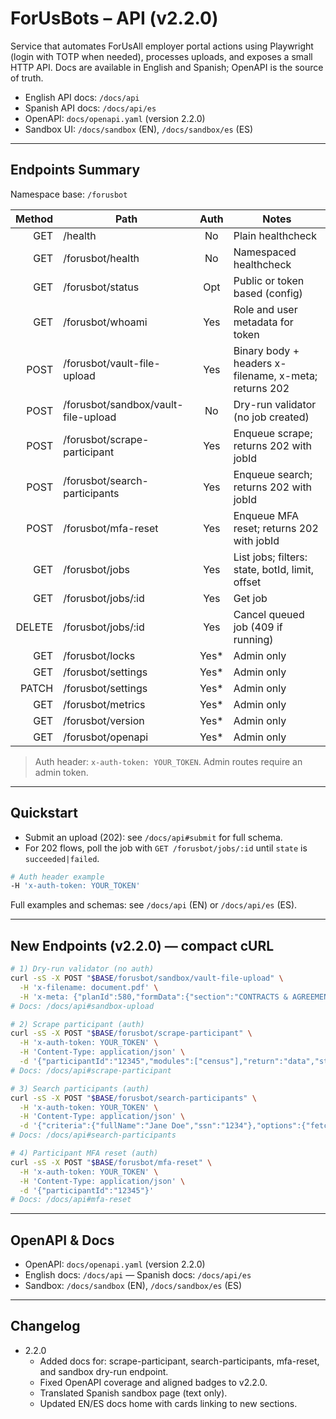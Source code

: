 # ForUsBots – API (v2.2.0)

Service that automates ForUsAll employer portal actions using Playwright (login with TOTP when needed), processes uploads, and exposes a small HTTP API. Docs are available in English and Spanish; OpenAPI is the source of truth.

- English API docs: `/docs/api`
- Spanish API docs: `/docs/api/es`
- OpenAPI: `docs/openapi.yaml` (version 2.2.0)
- Sandbox UI: `/docs/sandbox` (EN), `/docs/sandbox/es` (ES)

---

## Endpoints Summary

Namespace base: `/forusbot`

| Method | Path                                | Auth  | Notes                                                 |
| -----: | ----------------------------------- | :---: | ----------------------------------------------------- |
|    GET | /health                             |  No   | Plain healthcheck                                     |
|    GET | /forusbot/health                    |  No   | Namespaced healthcheck                                |
|    GET | /forusbot/status                    |  Opt  | Public or token based (config)                        |
|    GET | /forusbot/whoami                    |  Yes  | Role and user metadata for token                      |
|   POST | /forusbot/vault-file-upload         |  Yes  | Binary body + headers x-filename, x-meta; returns 202 |
|   POST | /forusbot/sandbox/vault-file-upload |  No   | Dry-run validator (no job created)                    |
|   POST | /forusbot/scrape-participant        |  Yes  | Enqueue scrape; returns 202 with jobId                |
|   POST | /forusbot/search-participants       |  Yes  | Enqueue search; returns 202 with jobId                |
|   POST | /forusbot/mfa-reset                 |  Yes  | Enqueue MFA reset; returns 202 with jobId             |
|    GET | /forusbot/jobs                      |  Yes  | List jobs; filters: state, botId, limit, offset       |
|    GET | /forusbot/jobs/:id                  |  Yes  | Get job                                               |
| DELETE | /forusbot/jobs/:id                  |  Yes  | Cancel queued job (409 if running)                    |
|    GET | /forusbot/locks                     | Yes\* | Admin only                                            |
|    GET | /forusbot/settings                  | Yes\* | Admin only                                            |
|  PATCH | /forusbot/settings                  | Yes\* | Admin only                                            |
|    GET | /forusbot/metrics                   | Yes\* | Admin only                                            |
|    GET | /forusbot/version                   | Yes\* | Admin only                                            |
|    GET | /forusbot/openapi                   | Yes\* | Admin only                                            |

> Auth header: `x-auth-token: YOUR_TOKEN`. Admin routes require an admin token.

---

## Quickstart

- Submit an upload (202): see `/docs/api#submit` for full schema.
- For 202 flows, poll the job with `GET /forusbot/jobs/:id` until `state` is `succeeded|failed`.

```bash
# Auth header example
-H 'x-auth-token: YOUR_TOKEN'
```

Full examples and schemas: see `/docs/api` (EN) or `/docs/api/es` (ES).

---

## New Endpoints (v2.2.0) — compact cURL

```bash
# 1) Dry-run validator (no auth)
curl -sS -X POST "$BASE/forusbot/sandbox/vault-file-upload" \
  -H 'x-filename: document.pdf' \
  -H 'x-meta: {"planId":580,"formData":{"section":"CONTRACTS & AGREEMENTS","caption":"Recordkeeper Agreement","status":"Audit Ready","effectiveDate":"2025-05-02"}}'
# Docs: /docs/api#sandbox-upload
```

```bash
# 2) Scrape participant (auth)
curl -sS -X POST "$BASE/forusbot/scrape-participant" \
  -H 'x-auth-token: YOUR_TOKEN' \
  -H 'Content-Type: application/json' \
  -d '{"participantId":"12345","modules":["census"],"return":"data","strict":true}'
# Docs: /docs/api#scrape-participant
```

```bash
# 3) Search participants (auth)
curl -sS -X POST "$BASE/forusbot/search-participants" \
  -H 'x-auth-token: YOUR_TOKEN' \
  -H 'Content-Type: application/json' \
  -d '{"criteria":{"fullName":"Jane Doe","ssn":"1234"},"options":{"fetchAllPages":true,"pageLimit":2,"maxRows":50}}'
# Docs: /docs/api#search-participants
```

```bash
# 4) Participant MFA reset (auth)
curl -sS -X POST "$BASE/forusbot/mfa-reset" \
  -H 'x-auth-token: YOUR_TOKEN' \
  -H 'Content-Type: application/json' \
  -d '{"participantId":"12345"}'
# Docs: /docs/api#mfa-reset
```

---

## OpenAPI & Docs

- OpenAPI: `docs/openapi.yaml` (version 2.2.0)
- English docs: `/docs/api` — Spanish docs: `/docs/api/es`
- Sandbox: `/docs/sandbox` (EN), `/docs/sandbox/es` (ES)

---

## Changelog

- 2.2.0
  - Added docs for: scrape-participant, search-participants, mfa-reset, and sandbox dry-run endpoint.
  - Fixed OpenAPI coverage and aligned badges to v2.2.0.
  - Translated Spanish sandbox page (text only).
  - Updated EN/ES docs home with cards linking to new sections.
